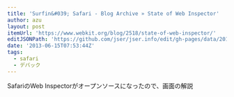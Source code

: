 ```yaml
---
title: 'Surfin&#039; Safari - Blog Archive » State of Web Inspector'
author: azu
layout: post
itemUrl: 'https://www.webkit.org/blog/2518/state-of-web-inspector/'
editJSONPath: 'https://github.com/jser/jser.info/edit/gh-pages/data/2013/06/index.json'
date: '2013-06-15T07:53:44Z'
tags:
  - safari
  - デバック
---
```

SafariのWeb Inspectorがオープンソースになったので、画面の解説
